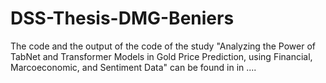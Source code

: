 # DSS-Thesis-DMG-Beniers

The code and the output of the code of the study "Analyzing the Power of TabNet and Transformer Models in Gold Price Prediction, using Financial, Marcoeconomic, and Sentiment Data" can be found in in ....
